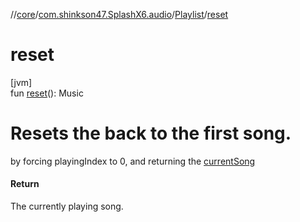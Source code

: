 //[core](../../../index.md)/[com.shinkson47.SplashX6.audio](../index.md)/[Playlist](index.md)/[reset](reset.md)

# reset

[jvm]\
fun [reset](reset.md)(): Music

# Resets the back to the first song.

by forcing playingIndex to 0, and returning the [currentSong](current-song.md)

#### Return

The currently playing song.
